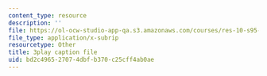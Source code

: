```yaml
---
content_type: resource
description: ''
file: https://ol-ocw-studio-app-qa.s3.amazonaws.com/courses/res-10-s95-physics-of-covid-19-transmission-fall-2020/bd2c496527074dbfb370c25cff4ab0ae_ePKxMVfPmws.srt
file_type: application/x-subrip
resourcetype: Other
title: 3play caption file
uid: bd2c4965-2707-4dbf-b370-c25cff4ab0ae
---
```

